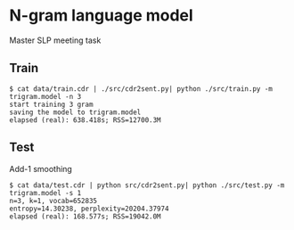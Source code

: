 # N-gram language model
Master SLP meeting task

## Train

```
$ cat data/train.cdr | ./src/cdr2sent.py| python ./src/train.py -m trigram.model -n 3
start training 3 gram
saving the model to trigram.model
elapsed (real): 638.418s; RSS=12700.3M
```

## Test

Add-1 smoothing

```
$ cat data/test.cdr | python src/cdr2sent.py| python ./src/test.py -m trigram.model -s 1
n=3, k=1, vocab=652835
entropy=14.30238, perplexity=20204.37974
elapsed (real): 168.577s; RSS=19042.0M
```
